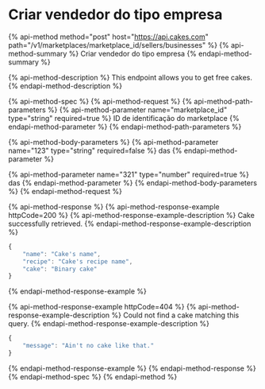 # Criar vendedor do tipo empresa

{% api-method method="post" host="https://api.cakes.com" path="/v1/marketplaces/marketplace\_id/sellers/businesses" %}
{% api-method-summary %}
Criar vendedor do tipo empresa
{% endapi-method-summary %}

{% api-method-description %}
This endpoint allows you to get free cakes.
{% endapi-method-description %}

{% api-method-spec %}
{% api-method-request %}
{% api-method-path-parameters %}
{% api-method-parameter name="marketplace\_id" type="string" required=true %}
ID de identificação do marketplace
{% endapi-method-parameter %}
{% endapi-method-path-parameters %}

{% api-method-body-parameters %}
{% api-method-parameter name="123" type="string" required=false %}
das
{% endapi-method-parameter %}

{% api-method-parameter name="321" type="number" required=true %}
das
{% endapi-method-parameter %}
{% endapi-method-body-parameters %}
{% endapi-method-request %}

{% api-method-response %}
{% api-method-response-example httpCode=200 %}
{% api-method-response-example-description %}
Cake successfully retrieved.
{% endapi-method-response-example-description %}

```javascript
{
    "name": "Cake's name",
    "recipe": "Cake's recipe name",
    "cake": "Binary cake"
}
```
{% endapi-method-response-example %}

{% api-method-response-example httpCode=404 %}
{% api-method-response-example-description %}
Could not find a cake matching this query.
{% endapi-method-response-example-description %}

```javascript
{
    "message": "Ain't no cake like that."
}
```
{% endapi-method-response-example %}
{% endapi-method-response %}
{% endapi-method-spec %}
{% endapi-method %}



